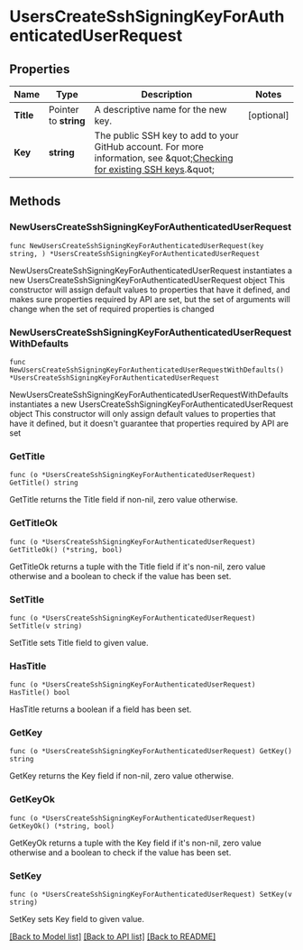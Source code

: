 # UsersCreateSshSigningKeyForAuthenticatedUserRequest

## Properties

Name | Type | Description | Notes
------------ | ------------- | ------------- | -------------
**Title** | Pointer to **string** | A descriptive name for the new key. | [optional] 
**Key** | **string** | The public SSH key to add to your GitHub account. For more information, see \&quot;[Checking for existing SSH keys](https://docs.github.com/authentication/connecting-to-github-with-ssh/checking-for-existing-ssh-keys).\&quot; | 

## Methods

### NewUsersCreateSshSigningKeyForAuthenticatedUserRequest

`func NewUsersCreateSshSigningKeyForAuthenticatedUserRequest(key string, ) *UsersCreateSshSigningKeyForAuthenticatedUserRequest`

NewUsersCreateSshSigningKeyForAuthenticatedUserRequest instantiates a new UsersCreateSshSigningKeyForAuthenticatedUserRequest object
This constructor will assign default values to properties that have it defined,
and makes sure properties required by API are set, but the set of arguments
will change when the set of required properties is changed

### NewUsersCreateSshSigningKeyForAuthenticatedUserRequestWithDefaults

`func NewUsersCreateSshSigningKeyForAuthenticatedUserRequestWithDefaults() *UsersCreateSshSigningKeyForAuthenticatedUserRequest`

NewUsersCreateSshSigningKeyForAuthenticatedUserRequestWithDefaults instantiates a new UsersCreateSshSigningKeyForAuthenticatedUserRequest object
This constructor will only assign default values to properties that have it defined,
but it doesn't guarantee that properties required by API are set

### GetTitle

`func (o *UsersCreateSshSigningKeyForAuthenticatedUserRequest) GetTitle() string`

GetTitle returns the Title field if non-nil, zero value otherwise.

### GetTitleOk

`func (o *UsersCreateSshSigningKeyForAuthenticatedUserRequest) GetTitleOk() (*string, bool)`

GetTitleOk returns a tuple with the Title field if it's non-nil, zero value otherwise
and a boolean to check if the value has been set.

### SetTitle

`func (o *UsersCreateSshSigningKeyForAuthenticatedUserRequest) SetTitle(v string)`

SetTitle sets Title field to given value.

### HasTitle

`func (o *UsersCreateSshSigningKeyForAuthenticatedUserRequest) HasTitle() bool`

HasTitle returns a boolean if a field has been set.

### GetKey

`func (o *UsersCreateSshSigningKeyForAuthenticatedUserRequest) GetKey() string`

GetKey returns the Key field if non-nil, zero value otherwise.

### GetKeyOk

`func (o *UsersCreateSshSigningKeyForAuthenticatedUserRequest) GetKeyOk() (*string, bool)`

GetKeyOk returns a tuple with the Key field if it's non-nil, zero value otherwise
and a boolean to check if the value has been set.

### SetKey

`func (o *UsersCreateSshSigningKeyForAuthenticatedUserRequest) SetKey(v string)`

SetKey sets Key field to given value.



[[Back to Model list]](../README.md#documentation-for-models) [[Back to API list]](../README.md#documentation-for-api-endpoints) [[Back to README]](../README.md)


